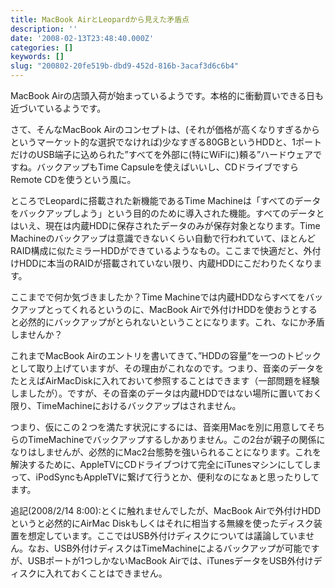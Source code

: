 ```yaml
---
title: MacBook AirとLeopardから見えた矛盾点
description: ''
date: '2008-02-13T23:48:40.000Z'
categories: []
keywords: []
slug: "200802-20fe519b-dbd9-452d-816b-3acaf3d6c6b4"
---
```

MacBook Airの店頭入荷が始まっているようです。本格的に衝動買いできる日も近づいているようです。

さて、そんなMacBook Airのコンセプトは、(それが価格が高くなりすぎるからというマーケット的な選択でなければ)少なすぎる80GBというHDDと、1ポートだけのUSB端子に込められた”すべてを外部に(特にWiFiに)頼る”ハードウェアですね。バックアップもTime Capsuleを使えばいいし、CDドライブですらRemote CDを使うという風に。

ところでLeopardに搭載された新機能であるTime Machineは「すべてのデータをバックアップしよう」という目的のために導入された機能。すべてのデータとはいえ、現在は内蔵HDDに保存されたデータのみが保存対象となります。Time Machineのバックアップは意識できないくらい自動で行われていて、ほとんどRAID構成に似たミラーHDDができているようなもの。ここまで快適だと、外付けHDDに本当のRAIDが搭載されていない限り、内蔵HDDにこだわりたくなります。

ここまでで何か気づきましたか？Time Machineでは内蔵HDDならすべてをバックアップとってくれるというのに、MacBook Airで外付けHDDを使おうとすると必然的にバックアップがとられないということになります。これ、なにか矛盾しませんか？

これまでMacBook Airのエントリを書いてきて、”HDDの容量”を一つのトピックとして取り上げていますが、その理由がこれなのです。つまり、音楽のデータをたとえばAirMacDiskに入れておいて参照することはできます（一部問題を経験しましたが）。ですが、その音楽のデータは内蔵HDDではない場所に置いておく限り、TimeMachineにおけるバックアップはされません。

つまり、仮にこの２つを満たす状況にするには、音楽用Macを別に用意してそちらのTimeMachineでバックアップするしかありません。この2台が親子の関係になりはしませんが、必然的にMac2台態勢を強いられることになります。これを解決するために、AppleTVにCDドライブつけて完全にiTunesマシンにしてしまって、iPodSyncもAppleTVに繋げて行うとか、便利なのになぁと思ったりしてます。

追記(2008/2/14 8:00):とくに触れませんでしたが、MacBook Airで外付けHDDというと必然的にAirMac Diskもしくはそれに相当する無線を使ったディスク装置を想定しています。ここではUSB外付けディスクについては議論していません。なお、USB外付けディスクはTimeMachineによるバックアップが可能ですが、USBポートが1つしかないMacBook Airでは、iTunesデータをUSB外付けディスクに入れておくことはできません。